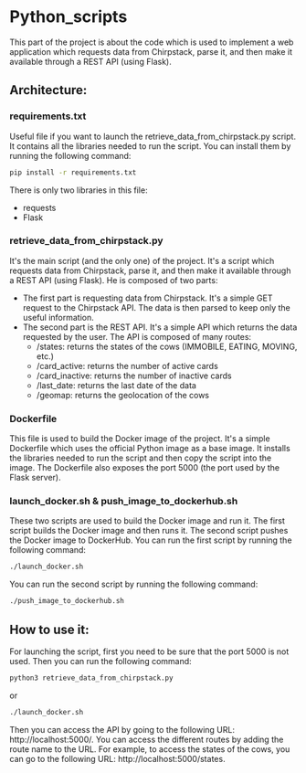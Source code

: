 # Python_scripts
This part of the project is about the code which is used to implement a web application which requests data from Chirpstack, parse it, and then make it available through a REST API (using Flask).
## Architecture:
### requirements.txt
Useful file if you want to launch the retrieve_data_from_chirpstack.py script. It contains all the libraries needed to run the script. You can install them by running the following command:
```bash
pip install -r requirements.txt
```
There is only two libraries in this file:
- requests
- Flask
### retrieve_data_from_chirpstack.py
It's the main script (and the only one) of the project. It's a script which requests data from Chirpstack, parse it, and then make it available through a REST API (using Flask). He is composed of two parts:
- The first part is requesting data from Chirpstack. It's a simple GET request to the Chirpstack API. The data is then parsed to keep only the useful information.
- The second part is the REST API. It's a simple API which returns the data requested by the user. The API is composed of many routes:
  - /states: returns the states of the cows (IMMOBILE, EATING, MOVING, etc.)
  - /card_active: returns the number of active cards
  - /card_inactive: returns the number of inactive cards
  - /last_date: returns the last date of the data
  - /geomap: returns the geolocation of the cows
### Dockerfile
This file is used to build the Docker image of the project. It's a simple Dockerfile which uses the official Python image as a base image. It installs the libraries needed to run the script and then copy the script into the image. The Dockerfile also exposes the port 5000 (the port used by the Flask server).
### launch_docker.sh & push_image_to_dockerhub.sh
These two scripts are used to build the Docker image and run it. The first script builds the Docker image and then runs it. The second script pushes the Docker image to DockerHub. You can run the first script by running the following command:
```bash
./launch_docker.sh
```
You can run the second script by running the following command:
```bash
./push_image_to_dockerhub.sh
```
## How to use it:
For launching the script, first you need to be sure that the port 5000 is not used. Then you can run the following command:
```bash
python3 retrieve_data_from_chirpstack.py
```
or 
```bash
./launch_docker.sh
```
Then you can access the API by going to the following URL: http://localhost:5000/. You can access the different routes by adding the route name to the URL. For example, to access the states of the cows, you can go to the following URL: http://localhost:5000/states.
